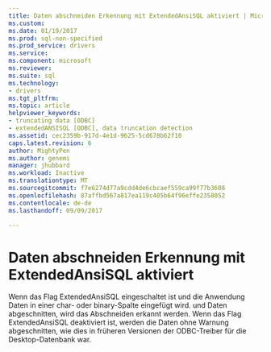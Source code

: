 ```yaml
---
title: Daten abschneiden Erkennung mit ExtendedAnsiSQL aktiviert | Microsoft Docs
ms.custom: 
ms.date: 01/19/2017
ms.prod: sql-non-specified
ms.prod_service: drivers
ms.service: 
ms.component: microsoft
ms.reviewer: 
ms.suite: sql
ms.technology:
- drivers
ms.tgt_pltfrm: 
ms.topic: article
helpviewer_keywords:
- truncating data [ODBC]
- extendedANSISQL [ODBC], data truncation detection
ms.assetid: cec2359b-917d-4e1d-9625-5cd678b62f10
caps.latest.revision: 6
author: MightyPen
ms.author: genemi
manager: jhubbard
ms.workload: Inactive
ms.translationtype: MT
ms.sourcegitcommit: f7e6274d77a9cdd4de6cbcaef559ca99f77b3608
ms.openlocfilehash: 87affbd567a817ea119c405b64f96effe2358052
ms.contentlocale: de-de
ms.lasthandoff: 09/09/2017

---
```

# <a name="data-truncation-detection-enabled-using-extendedansisql"></a>Daten abschneiden Erkennung mit ExtendedAnsiSQL aktiviert
Wenn das Flag ExtendedAnsiSQL eingeschaltet ist und die Anwendung Daten in einer char- oder binary-Spalte eingefügt wird. und Daten abgeschnitten, wird das Abschneiden erkannt werden. Wenn das Flag ExtendedAnsiSQL deaktiviert ist, werden die Daten ohne Warnung abgeschnitten, wie dies in früheren Versionen der ODBC-Treiber für die Desktop-Datenbank war.

